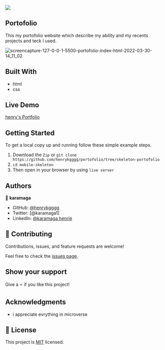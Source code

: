 ![](https://img.shields.io/badge/Microverse-blueviolet)

## Portofolio

This my portofolio website which describe my ability and my recents projects and teck I used.

![screencapture-127-0-0-1-5500-portofolio-index-html-2022-03-30-14_11_02](https://user-images.githubusercontent.com/88551100/160922735-b512bfe5-c5bb-47d1-b629-d56d5d856c7e.png)


## Built With

- html
- css
## Live Demo

[henry's Portfolio](https://henrykgggg.github.io/portofolio/)

## Getting Started

To get a local copy up and running follow these simple example steps.

1. Download the `Zip` or `git clone https://github.com/henrykgggg/portofolio/tree/skeleton-portofolio `
2. `cd mobile-skeleton`
3. Then open in your browser by using `live server`

## Authors

👤 **karamaga**

- GitHub: [@henrykgggg ](https://github.com/henrykgggg)
- Twitter: [@karamaga1]
- LinkedIn: [@karamaga henrie](https://www.linkedin.com/in/karamaga-henrie-35a539232/)

## 🤝 Contributing

Contributions, issues, and feature requests are welcome!

Feel free to check the [issues page](../../issues/).

## Show your support

Give a ⭐️ if you like this project!

## Acknowledgments

- i appreciate evrything in microverse

## 📝 License

This project is [MIT](./MIT.md) licensed.
